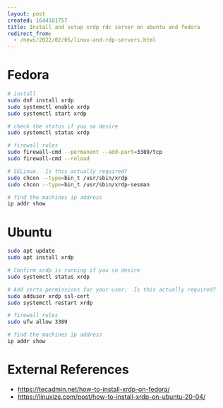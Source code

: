 ```yaml
---
layout: post
created: 1644101757
title: Install and setup xrdp rdc server on ubuntu and fedora
redirect_from:
  - /news/2022/02/05/linux-and-rdp-servers.html
---
```



# Fedora

```bash
# install
sudo dnf install xrdp
sudo systemctl enable xrdp 
sudo systemctl start xrdp 

# check the status if you so desire
sudo systemctl status xrdp 

# firewall rules
sudo firewall-cmd --permanent --add-port=3389/tcp 
sudo firewall-cmd --reload 

# SELinux.  Is this actually required?
sudo chcon --type=bin_t /usr/sbin/xrdp 
sudo chcon --type=bin_t /usr/sbin/xrdp-sesman 

# find the machines ip address
ip addr show
```


# Ubuntu

```bash
sudo apt update
sudo apt install xrdp 

# Confirm xrdp is running if you so desire
sudo systemctl status xrdp

# Add certs permissions for your user.  Is this actually required?
sudo adduser xrdp ssl-cert
sudo systemctl restart xrdp

# firewall rules
sudo ufw allow 3389

# find the machines ip address
ip addr show
```



# External References
* https://tecadmin.net/how-to-install-xrdp-on-fedora/
* https://linuxize.com/post/how-to-install-xrdp-on-ubuntu-20-04/
